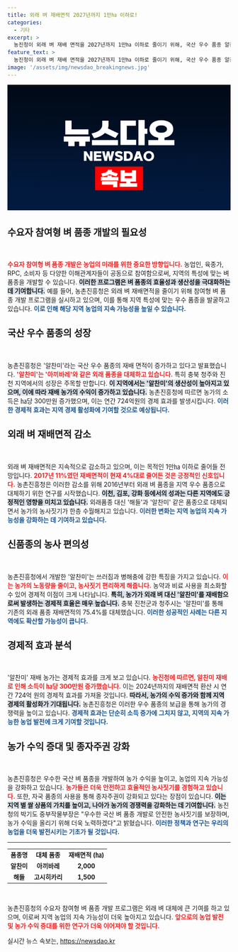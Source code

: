 ```yaml
---
title: 외래 벼 재배면적 2027년까지 1만㏊ 이하로!
categories:
  - 기타
excerpt: >
  농진청이 외래 벼 재배 면적을 2027년까지 1만㏊ 이하로 줄이기 위해, 국산 우수 품종 알찬미를 확대 재배 중입니다. 이로써 농가 소득이 증가하고, 국내 쌀 품질은 한층 향상될 전망입니다. 클릭하면 자세한 내용 확인하세요!
feature_text: >
  농진청이 외래 벼 재배 면적을 2027년까지 1만㏊ 이하로 줄이기 위해, 국산 우수 품종 알찬미를 확대 재배 중입니다. 이로써 농가 소득이 증가하고, 국내 쌀 품질은 한층 향상될 전망입니다. 클릭하면 자세한 내용 확인하세요!
image: '/assets/img/newsdao_breakingnews.jpg'
---
```


<p><img src="/assets/img/newsdao_breakingnews.jpg" alt="koreaapp 속보" /></p>

<h2 data-ke-size="size26">수요자 참여형 벼 품종 개발의 필요성</h2>

<p data-ke-size="size16">&nbsp;</p>  

<p><b><span style="color: #ee2323;">수요자 참여형 벼 품종 개발은 농업의 미래를 위한 중요한 방향입니다.</span></b> 농업인, 육종가, RPC, 소비자 등 다양한 이해관계자들이 공동으로 참여함으로써, 지역의 특성에 맞는 벼 품종을 개발할 수 있습니다. <b><span style="background-color: #21538527;">이러한 프로그램은 벼 품종의 효율성과 생산성을 극대화하는데 기여합니다.</span></b> 예를 들어, 농촌진흥청은 외래 벼 재배면적을 줄이기 위해 참여형 벼 품종 개발 프로그램을 실시하고 있으며, 이를 통해 지역 특성에 맞는 우수 품종을 발굴하고 있습니다. <b><span style="color: #1a5490;">이로 인해 해당 지역 농업의 지속 가능성을 높일 수 있습니다.</span></b></p>

<h2 data-ke-size="size26">국산 우수 품종의 성장</h2>

<p data-ke-size="size16">&nbsp;</p>  

<p>농촌진흥청은 '알찬미'라는 국산 우수 품종의 재배 면적이 증가하고 있다고 발표했습니다. <b><span style="color: #ee2323;">'알찬미'는 '아끼바레'와 같은 외래 품종을 대체하고 있습니다.</span></b> 특히 충북 청주와 진천 지역에서의 성장은 주목할 만합니다. <b><span style="background-color: #21538527;">이 지역에서는 '알찬미'의 생산성이 높아지고 있으며, 이에 따라 재배 농가의 수익이 증가하고 있습니다.</span></b> 농촌진흥청에 따르면 농가의 소득은 ㏊당 300만원 증가했으며, 이는 연간 724억원의 경제 효과를 발생시킵니다. <b><span style="color: #1a5490;">이러한 경제적 효과는 지역 경제 활성화에 기여할 것으로 예상됩니다.</span></b></p>

<h2 data-ke-size="size26">외래 벼 재배면적 감소</h2>

<p data-ke-size="size16">&nbsp;</p>  

<p>외래 벼 재배면적은 지속적으로 감소하고 있으며, 이는 목적인 1만㏊ 이하로 줄어들 전망입니다. <b><span style="color: #ee2323;">2017년 11%였던 재배면적이 현재 4%대로 줄어든 것은 긍정적인 신호입니다.</span></b> 농촌진흥청은 이러한 감소를 위해 2016년부터 외래 벼 품종을 지역 우수 품종으로 대체하기 위한 연구를 시작했습니다. <b><span style="background-color: #21538527;">이천, 김포, 강화 등에서의 성과는 다른 지역에도 긍정적인 영향을 미치고 있습니다.</span></b> 외래품종 대신 '해들'과 '알찬미' 같은 품종으로 대체되면서 농가의 농사짓기가 한층 수월해지고 있습니다. <b><span style="color: #1a5490;">이러한 변화는 지역 농업의 지속 가능성을 강화하는 데 기여하고 있습니다.</span></b></p>

<h2 data-ke-size="size26">신품종의 농사 편의성</h2>

<p data-ke-size="size16">&nbsp;</p>  

<p>농촌진흥청에서 개발한 '알찬미'는 쓰러짐과 병해충에 강한 특징을 가지고 있습니다. <b><span style="color: #ee2323;">이는 농가의 노동량을 줄이고, 농사짓기 편리하게 해줍니다.</span></b> 농약과 비료 사용을 최소화할 수 있어 경제적 이점이 크게 나타납니다. <b><span style="background-color: #21538527;">특히, 농가가 외래 벼 대신 '알찬미'를 재배함으로써 발생하는 경제적 효율은 매우 높습니다.</span></b> 충북 진천군과 청주시는 '알찬미'를 통해 기존의 외래 품종 재배면적의 75.4%를 대체했습니다. <b><span style="color: #1a5490;">이러한 성공적인 사례는 다른 지역에도 확산할 가능성이 큽니다.</span></b></p>

<h2 data-ke-size="size26">경제적 효과 분석</h2>

<p data-ke-size="size16">&nbsp;</p>  

<p>'알찬미' 재배 농가는 경제적 효과를 크게 보고 있습니다. <b><span style="color: #ee2323;">농진청에 따르면, 알찬미 재배로 인해 소득이 ㏊당 300만원 증가했습니다.</span></b> 이는 2024년까지의 재배면적 환산 시 연간 724억 원의 경제적 효과를 가져올 것입니다. <b><span style="background-color: #21538527;">따라서, 농가의 수익 증가와 함께 지역 경제의 활성화가 기대됩니다.</span></b> 농촌진흥청은 이러한 우수 품종의 보급을 통해 농가의 경쟁력을 높이고 있습니다. <b><span style="color: #1a5490;">경제적 효과는 단순히 소득 증가에 그치지 않고, 지역의 지속 가능한 농업 발전에 크게 기여할 것입니다.</span></b></p>

<h2 data-ke-size="size26">농가 수익 증대 및 종자주권 강화</h2>

<p data-ke-size="size16">&nbsp;</p>  

<p>농촌진흥청은 우수한 국산 벼 품종을 개발하여 농가 수익을 높이고, 농업의 지속 가능성을 강화하고 있습니다. <b><span style="color: #ee2323;">농가들은 더욱 안전하고 효율적인 농사짓기를 경험하고 있습니다.</span></b> 또한, 자국 품종의 사용을 통해 종자주권이 강화되고 있다는 장점이 있습니다. <b><span style="background-color: #21538527;">이는 지역 별 쌀 상품의 가치를 높이고, 나아가 농가의 경쟁력을 강화하는 데 기여합니다.</span></b> 농진청의 박기도 중부작물부장은 "우수한 국산 벼 품종 개발로 안전한 농사짓기를 보장하며, 농가 수익을 올리기 위해 더욱 노력하겠다"고 밝혔습니다. <b><span style="color: #1a5490;">이러한 정책과 연구는 우리의 농업을 더욱 발전시키는 기초가 될 것입니다.</span></b></p>

<hr />

<table style="width: 100%;">
    <tr>
        <td style="text-align: center; height: 17px;"><b>품종명</b></td>
        <td style="text-align: center; height: 17px;"><b>대체 품종</b></td>
        <td style="text-align: center; height: 17px;"><b>재배면적 (㏊)</b></td>
    </tr>
    <tr>
        <td style="text-align: center; height: 17px;"><b>알찬미</b></td>
        <td style="text-align: center; height: 17px;"><b>아끼바레</b></td>
        <td style="text-align: center; height: 17px;"><b>2,000</b></td>
    </tr>
    <tr>
        <td style="text-align: center; height: 17px;"><b>해들</b></td>
        <td style="text-align: center; height: 17px;"><b>고시히카리</b></td>
        <td style="text-align: center; height: 17px;"><b>1,500</b></td>
    </tr>
</table>

<p data-ke-size="size16">&nbsp;</p>  

<p>농촌진흥청의 수요자 참여형 벼 품종 개발 프로그램은 외래 벼 대체에 큰 기여를 하고 있으며, 이로써 지역 농업의 지속 가능성이 더욱 높아지고 있습니다. <b><span style="color: #ee2323;">앞으로의 농업 발전 및 농가 수익 증대를 위한 연구가 더욱 이어져야 할 것입니다.</span></b></p>
실시간 뉴스 속보는, <a href="https://newsdao.kr" rel="dofollow">https://newsdao.kr</a>


